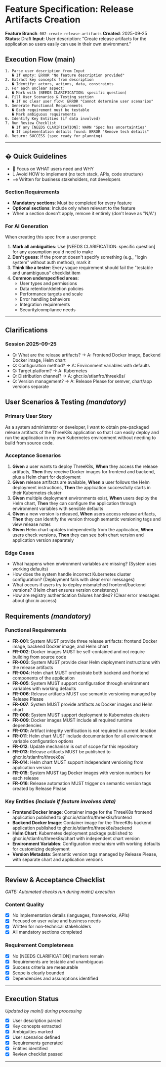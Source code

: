 # Feature Specification: Release Artifacts Creation

**Feature Branch**: `002-create-release-artifacts`
**Created**: 2025-09-25
**Status**: Draft
**Input**: User description: "Create release artifacts for the application so users easily can use in their own environment."

## Execution Flow (main)
```
1. Parse user description from Input
   � If empty: ERROR "No feature description provided"
2. Extract key concepts from description
   � Identify: actors, actions, data, constraints
3. For each unclear aspect:
   � Mark with [NEEDS CLARIFICATION: specific question]
4. Fill User Scenarios & Testing section
   � If no clear user flow: ERROR "Cannot determine user scenarios"
5. Generate Functional Requirements
   � Each requirement must be testable
   � Mark ambiguous requirements
6. Identify Key Entities (if data involved)
7. Run Review Checklist
   � If any [NEEDS CLARIFICATION]: WARN "Spec has uncertainties"
   � If implementation details found: ERROR "Remove tech details"
8. Return: SUCCESS (spec ready for planning)
```

---

## � Quick Guidelines
-  Focus on WHAT users need and WHY
- L Avoid HOW to implement (no tech stack, APIs, code structure)
- =e Written for business stakeholders, not developers

### Section Requirements
- **Mandatory sections**: Must be completed for every feature
- **Optional sections**: Include only when relevant to the feature
- When a section doesn't apply, remove it entirely (don't leave as "N/A")

### For AI Generation
When creating this spec from a user prompt:
1. **Mark all ambiguities**: Use [NEEDS CLARIFICATION: specific question] for any assumption you'd need to make
2. **Don't guess**: If the prompt doesn't specify something (e.g., "login system" without auth method), mark it
3. **Think like a tester**: Every vague requirement should fail the "testable and unambiguous" checklist item
4. **Common underspecified areas**:
   - User types and permissions
   - Data retention/deletion policies
   - Performance targets and scale
   - Error handling behaviors
   - Integration requirements
   - Security/compliance needs

---

## Clarifications

### Session 2025-09-25
- Q: What are the release artifacts? → A: Frontend Docker image, Backend Docker image, Helm chart
- Q: Configuration method? → A: Environment variables with defaults
- Q: Target platform? → A: Kubernetes
- Q: Distribution channel? → A: ghcr.io/stianfro/threek8s/<componentname>
- Q: Version management? → A: Release Please for semver, chart/app versions separate

## User Scenarios & Testing *(mandatory)*

### Primary User Story
As a system administrator or developer, I want to obtain pre-packaged release artifacts of the ThreeK8s application so that I can easily deploy and run the application in my own Kubernetes environment without needing to build from source code.

### Acceptance Scenarios
1. **Given** a user wants to deploy ThreeK8s, **When** they access the release artifacts, **Then** they receive Docker images for frontend and backend, plus a Helm chart for deployment
2. **Given** release artifacts are available, **When** a user follows the Helm deployment instructions, **Then** the application successfully starts in their Kubernetes cluster
3. **Given** multiple deployment environments exist, **When** users deploy the Helm chart, **Then** they can configure the application through environment variables with sensible defaults
4. **Given** a new version is released, **When** users access release artifacts, **Then** they can identify the version through semantic versioning tags and view release notes
5. **Given** Helm chart updates independently from the application, **When** users check versions, **Then** they can see both chart version and application version separately

### Edge Cases
- What happens when environment variables are missing? (System uses working defaults)
- How does the system handle incorrect Kubernetes cluster configuration? (Deployment fails with clear error messages)
- What occurs if users try to deploy mismatched frontend/backend versions? (Helm chart ensures version consistency)
- How are registry authentication failures handled? (Clear error messages about ghcr.io access)

## Requirements *(mandatory)*

### Functional Requirements
- **FR-001**: System MUST provide three release artifacts: frontend Docker image, backend Docker image, and Helm chart
- **FR-002**: Docker images MUST be self-contained and not require building from source code
- **FR-003**: System MUST provide clear Helm deployment instructions with the release artifacts
- **FR-004**: Helm chart MUST orchestrate both backend and frontend components of the application
- **FR-005**: System MUST support configuration through environment variables with working defaults
- **FR-006**: Release artifacts MUST use semantic versioning managed by Release Please
- **FR-007**: System MUST provide artifacts as Docker images and Helm chart
- **FR-008**: System MUST support deployment to Kubernetes clusters
- **FR-009**: Docker images MUST include all required runtime dependencies
- **FR-010**: Artifact integrity verification is not required in current iteration
- **FR-011**: Helm chart MUST include documentation for all environment variable configuration options
- **FR-012**: Update mechanism is out of scope for this repository
- **FR-013**: Release artifacts MUST be published to ghcr.io/stianfro/threek8s/<componentname>
- **FR-014**: Helm chart MUST support independent versioning from application version
- **FR-015**: System MUST tag Docker images with version numbers for each release
- **FR-016**: Release automation MUST trigger on semantic version tags created by Release Please

### Key Entities *(include if feature involves data)*
- **Frontend Docker Image**: Container image for the ThreeK8s frontend application published to ghcr.io/stianfro/threek8s/frontend
- **Backend Docker Image**: Container image for the ThreeK8s backend application published to ghcr.io/stianfro/threek8s/backend
- **Helm Chart**: Kubernetes deployment package published to ghcr.io/stianfro/threek8s/chart with independent chart version
- **Environment Variables**: Configuration mechanism with working defaults for customizing deployment
- **Version Metadata**: Semantic version tags managed by Release Please, with separate chart and application versions

---

## Review & Acceptance Checklist
*GATE: Automated checks run during main() execution*

### Content Quality
- [x] No implementation details (languages, frameworks, APIs)
- [x] Focused on user value and business needs
- [x] Written for non-technical stakeholders
- [x] All mandatory sections completed

### Requirement Completeness
- [x] No [NEEDS CLARIFICATION] markers remain
- [x] Requirements are testable and unambiguous
- [x] Success criteria are measurable
- [x] Scope is clearly bounded
- [x] Dependencies and assumptions identified

---

## Execution Status
*Updated by main() during processing*

- [x] User description parsed
- [x] Key concepts extracted
- [x] Ambiguities marked
- [x] User scenarios defined
- [x] Requirements generated
- [x] Entities identified
- [x] Review checklist passed

---
